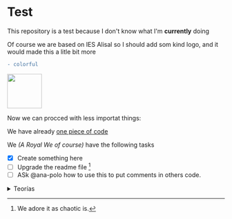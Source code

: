 # Test

This repository is a test because I don't know what I'm **currently** doing

Of course we are based on IES Alisal so I should add som kind logo, and it would made this a litle bit more 
```diff
- colorful
```

<img src="https://yt3.ggpht.com/a/AATXAJx_xUWHoW5inQe1Zr65WB0hn2N8yQXTpFxUIg=s900-c-k-c0xffffffff-no-rj-mo" width="80" height="80">

Now we can procced with less importat things:

We have already [one piece of code](/Check)

We *(A Royal We of course)* have the following tasks

- [x] Create something here
- [ ] Upgrade the readme file [^1]
- [ ] ASk @ana-polo how to use this to put comments in others code.

<details><summary>Teorías</summary>
<p>

 
  
  
  | Problema | Razonamiento |
| --- | --- |
| No puedo hacer comentarios | Porque evidentemente no me puedo comentar a mi mismo |
|Se tiene que poder conectar esto de alguna manera cómoda a algún programa | Ver como tira eso del SSH

</p>
</details>







[^1]: We adore it as chaotic is.
